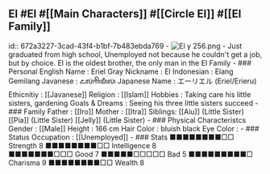 ## El #El #[[Main Characters]] #[[Circle El]] #[[El Family]]
id:: 672a3227-3cad-43f4-b1bf-7b483ebda769
	- ![El y 256.png](../assets/El_y_256_1730862394099_0.png)
	- Just graduated from high school, Unemployed not because he couldn't get a job, but by choice. El is the oldest brother, the only man in the El Family
	- ### Personal
	  English Name                  : Eriel Gray
	  Nickname                      : El
	  Indonesian                    : Elang Gemilang
	  Javanese                      : ꦌꦭꦁꦒꦼꦩꦶꦭꦁ
	  Japanese Name                 : エーリエル (Eriel/Erieru)
	  Ethicnitiy                    : [[Javanese]]
	  Religion                      : [[Islam]]
	  Hobbies                       : Taking care his little sisters, gardening
	  Goals & Dreams                : Seeing his three little sisters succeed
	- ### Family
	  Father                        : [[Iro]]
	  Mother                        : [[Itra]]
	  Siblings:
	  [[Aiu]] (Little Sister)
	  [[Pia]] (Little Sister)
	  [[Jelly]] (Little Sister)
	- ### Physical Characteristcs
	  Gender                        : [[Male]] 
	  Height                        : 166 cm
	  Hair Color                    : bluish black
	  Eye Color                     :
	- ### Status
	  Occupation                    : [[Unemployed]]
	- ### Stats
	  ■■■■■■■■□□ Strength 8         ■■■■■■■■□□ Intelligence 8  
	  ■■■■■■■□□□ Good     7         ■■■■■□□□□□ Bad          5
	  ■■■■■■■■■□ Charisma 9         ■■■■■■■■□□ Wealth       8